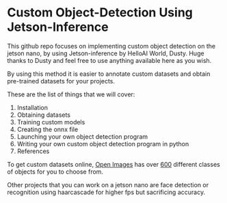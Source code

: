# Custom Object-Detection Using Jetson-Inference
This github repo focuses on implementing custom object detection on the jetson nano, by using Jetson-inference by HelloAI World, Dusty.
Huge thanks to Dusty and feel free to use anything available here as you wish.

By using this method it is easier to annotate custom datasets and obtain pre-trained datasets for your projects.

These are the list of things that we will cover:
1) Installation
2) Obtaining datasets
3) Training custom models
4) Creating the onnx file
5) Launching your own object detection program
6) Writing your own custom object detection program in python
7) References


To get custom datasets online, [Open Images](https://storage.googleapis.com/openimages/web/visualizer/index.html?set=train&type=detection&c=%2Fm%2F0fp6w) has over [600](https://github.com/changherng/customobjectdetectionsamples/blob/main/openImages_classesLists.txt) 
different classes of objects for you to choose from.












Other projects that you can work on a jetson nano are face detection or recognition using haarcascade for higher fps but sacrificing accuracy.
